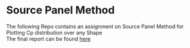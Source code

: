 Source Panel Method
===========================================================
The following Repo contains an assignment on Source Panel Method for Plotting Cp distribution over any Shape  
The final report can be found [here](https://github.com/utkarsh17091996/Source-Panel-Method/blob/master/Final_Report.pdf) 
